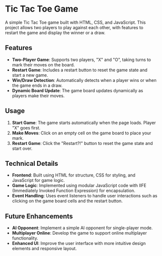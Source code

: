 # Tic Tac Toe Game

A simple Tic Tac Toe game built with HTML, CSS, and JavaScript. This project allows two players to play against each other, with features to restart the game and display the winner or a draw.

## Features

- **Two-Player Game**: Supports two players, "X" and "O", taking turns to mark their moves on the board.
- **Restart Game**: Includes a restart button to reset the game state and start a new game.
- **Win/Draw Detection**: Automatically detects when a player wins or when the game ends in a draw.
- **Dynamic Board Update**: The game board updates dynamically as players make their moves.

## Usage

1. **Start Game**: The game starts automatically when the page loads. Player "X" goes first.
2. **Make Moves**: Click on an empty cell on the game board to place your mark.
3. **Restart Game**: Click the "Restart?!" button to reset the game state and start over.

## Technical Details

- **Frontend**: Built using HTML for structure, CSS for styling, and JavaScript for game logic.
- **Game Logic**: Implemented using modular JavaScript code with IIFE (Immediately Invoked Function Expression) for encapsulation.
- **Event Handling**: Uses event listeners to handle user interactions such as clicking on the game board cells and the restart button.

## Future Enhancements

- **AI Opponent**: Implement a simple AI opponent for single-player mode.
- **Multiplayer Online**: Develop the game to support online multiplayer functionality.
- **Enhanced UI**: Improve the user interface with more intuitive design elements and responsive layout.